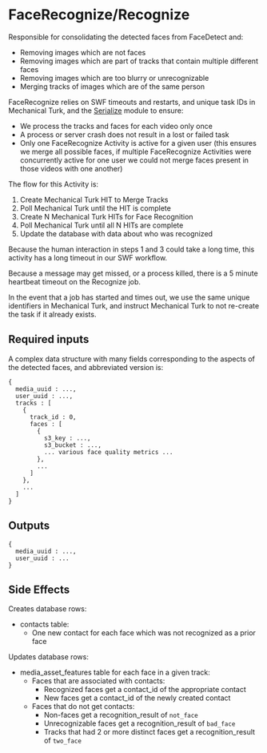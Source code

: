 FaceRecognize/Recognize
=======================

Responsible for consolidating the detected faces from FaceDetect and:

* Removing images which are not faces
* Removing images which are part of tracks that contain multiple different faces
* Removing images which are too blurry or unrecognizable
* Merging tracks of images which are of the same person

FaceRecognize relies on SWF timeouts and restarts, and unique task IDs
in Mechanical Turk, and the [Serialize](https://github.com/viblio/video_processor/wiki/Global-serialize-module) module to ensure:

* We process the tracks and faces for each video only once
* A process or server crash does not result in a lost or failed task
* Only one FaceRecognize Activity is active for a given user (this ensures we merge all possible faces, if multiple FaceRecognize Activities were concurrently active for one user we could not merge faces present in those videos with one another)

The flow for this Activity is:

1. Create Mechanical Turk HIT to Merge Tracks
2. Poll Mechanical Turk until the HIT is complete
3. Create N Mechanical Turk HITs for Face Recognition
4. Poll Mechanical Turk until all N HITs are complete
5. Update the database with data about who was recognized

Because the human interaction in steps 1 and 3 could take a long time,
this activity has a long timeout in our SWF workflow.

Because a message may get missed, or a process killed, there is a 5
minute heartbeat timeout on the Recognize job.

In the event that a job has started and times out, we use the same
unique identifiers in Mechanical Turk, and instruct Mechanical Turk to
not re-create the task if it already exists.

Required inputs
---------------

A complex data structure with many fields corresponding to the aspects
of the detected faces, and abbreviated version is:

```
{
  media_uuid : ...,
  user_uuid : ...,
  tracks : [
    { 
      track_id : 0,
      faces : [
        { 
          s3_key : ...,
          s3_bucket : ...,
          ... various face quality metrics ...
        },
        ...
      ]
    },
    ...
  ]
}
```

Outputs
-------

```
{
  media_uuid : ...,
  user_uuid : ...
}
```


Side Effects
------------

Creates database rows:

* contacts table:
  * One new contact for each face which was not recognized as a prior face

Updates database rows:

* media_asset_features table for each face in a given track:
  * Faces that are associated with contacts:
    * Recognized faces get a contact_id of the appropriate contact
    * New faces get a contact_id of the newly created contact
  * Faces that do not get contacts:
    * Non-faces get a recognition_result of ```not_face```
    * Unrecognizable faces get a recognition_result of ```bad_face```
    * Tracks that had 2 or more distinct faces get a recognition_result of ```two_face```

